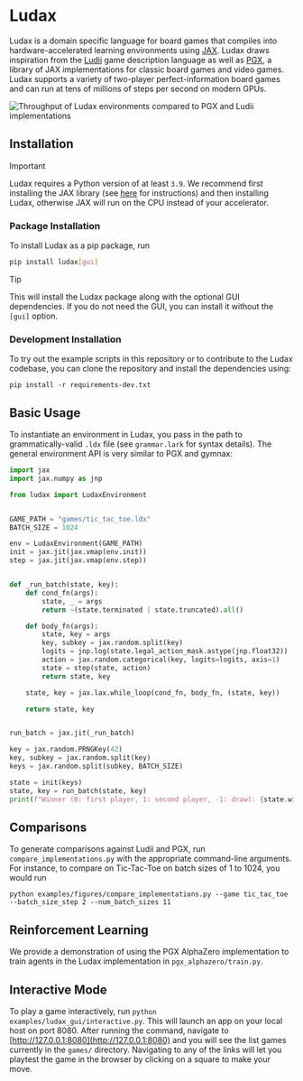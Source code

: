 # Ludax
Ludax is a domain specific language for board games that compiles into hardware-accelerated learning environments using [JAX](https://github.com/jax-ml/jax). Ludax draws inspiration from the [Ludii](https://ludii.games/index.php) game description language as well as [PGX](https://github.com/sotetsuk/pgx), a library of JAX implementations for classic board games and video games. Ludax supports a variety of two-player perfect-information board games and can run at tens of millions of steps per second on modern GPUs.

![Throughput of Ludax environments compared to PGX and Ludii implementations](/assets/throughput_comparison.png)

## Installation
> [!IMPORTANT]
> Ludax requires a Python version of at least `3.9`.
> We recommend first installing the JAX library (see [here](https://docs.jax.dev/en/latest/installation.html) for instructions) and then installing Ludax, otherwise JAX will run on the CPU instead of your accelerator.

### Package Installation
To install Ludax as a pip package, run
```bash
pip install ludax[gui]
```

> [!TIP]
> This will install the Ludax package along with the optional GUI dependencies. If you do not need the GUI, you can install it without the `[gui]` option.

### Development Installation
To try out the example scripts in this repository or to contribute to the Ludax codebase, you can clone the repository and install the dependencies using:
```
pip install -r requirements-dev.txt
```

## Basic Usage
To instantiate an environment in Ludax, you pass in the path to grammatically-valid `.ldx` file (see `grammar.lark` for syntax details). The general environment API is very similar to PGX and gymnax:
```python
import jax
import jax.numpy as jnp

from ludax import LudaxEnvironment


GAME_PATH = "games/tic_tac_toe.ldx"
BATCH_SIZE = 1024

env = LudaxEnvironment(GAME_PATH)
init = jax.jit(jax.vmap(env.init))
step = jax.jit(jax.vmap(env.step))


def _run_batch(state, key):
    def cond_fn(args):
        state, _ = args
        return ~(state.terminated | state.truncated).all()

    def body_fn(args):
        state, key = args
        key, subkey = jax.random.split(key)
        logits = jnp.log(state.legal_action_mask.astype(jnp.float32))
        action = jax.random.categorical(key, logits=logits, axis=1)
        state = step(state, action)
        return state, key

    state, key = jax.lax.while_loop(cond_fn, body_fn, (state, key))

    return state, key


run_batch = jax.jit(_run_batch)

key = jax.random.PRNGKey(42)
key, subkey = jax.random.split(key)
keys = jax.random.split(subkey, BATCH_SIZE)

state = init(keys)
state, key = run_batch(state, key)
print(f"Winner (0: first player, 1: second player, -1: draw): {state.winner}")
```

## Comparisons
To generate comparisons against Ludii and PGX, run `compare_implementations.py` with the appropriate command-line arguments. For instance, to compare on Tic-Tac-Toe on batch sizes of 1 to 1024, you would run
```
python examples/figures/compare_implementations.py --game tic_tac_toe --batch_size_step 2 --num_batch_sizes 11
```

## Reinforcement Learning
We provide a demonstration of using the PGX AlphaZero implementation to train agents in the Ludax implementation in `pgx_alphazero/train.py`.

## Interactive Mode
To play a game interactively, run `python examples/ludax_gui/interactive.py`. This will launch an app on your local host on port 8080. After running the command, navigate to [http://127.0.0.1:8080](http://127.0.0.1:8080) and you will see the list games currently in the `games/` directory. Navigating to any of the links will let you playtest the game in the browser by clicking on a square to make your move.